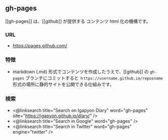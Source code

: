 ## gh-pages

[[gh-pages]] は、[[github]] が提供する コンテンツ html 化の機構です。

### URL

* https://pages.github.com/

### 特徴

* markdown (.md) 形式でコンテンツを作成したうえで、[[github]] の `gh-pages` ブランチにコミットすると `ｈttps://username.github.io/reposname` 形式の場所に静的サイトを公開できる仕組みです。

### 検索

* <@linksearch title="Search on Igapyon Diary" word="gh-pages" site="https://igapyon.github.io/diary/" />
* <@linksearch title="Search in Google" word="gh-pages" />
* <@linksearch title="Search in Twitter" word="gh-pages" engine="twitter" />
